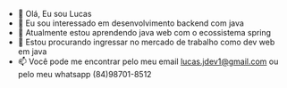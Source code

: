 - 👋 Olá, Eu sou Lucas
- 👀 Eu sou interessado em desenvolvimento backend com java
- 🌱 Atualmente estou aprendendo java web com o ecossistema spring
- 💞️ Estou procurando ingressar no mercado de trabalho como dev web em java
- 📫 Você pode me encontrar pelo meu email lucas.jdev1@gmail.com ou pelo meu whatsapp (84)98701-8512

<!---
Lucas-dev-back/Lucas-dev-back is a ✨ special ✨ repository because its `README.md` (this file) appears on your GitHub profile.
You can click the Preview link to take a look at your changes.
--->

